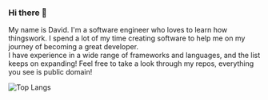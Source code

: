 ### Hi there 👋
<p>   My name is David. I'm a software engineer who loves to learn how thingswork. I spend a lot of my time creating software to help me on my journey of becoming a great developer. <br />
      I have experience in a wide range of frameworks and languages, and the list keeps on expanding! Feel free to take a look through my repos, everything you see is public domain!
</p>

 ![Top Langs](https://github-readme-stats.vercel.app/api/top-langs/?username=davidgordon12&hide=html,css,scss,asp.net,makefile,batch,html&langs_count=8&theme=tokyonight)
